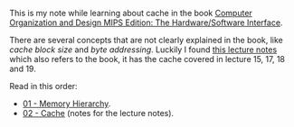 This is my note while learning about cache in the book [Computer Organization and Design MIPS Edition: The Hardware/Software Interface](https://www.amazon.com/Computer-Organization-Design-MIPS-Architecture/dp/0124077269/ref=sr_1_1?s=books&ie=UTF8&qid=1536553502&sr=1-1&keywords=Computer+Organization+and+Design+MIPS+Edition).

There are several concepts that are not clearly explained in the book, like *cache block size* and *byte addressing*. Luckily I found [this lecture notes](https://courses.cs.washington.edu/courses/cse378/09wi/lectures/) which also refers to the book, it has the cache covered in lecture 15, 17, 18 and 19.

Read in this order:
- [01 - Memory Hierarchy](01-memory-hierarchy.md).
- [02 - Cache](02-cache.md) (notes for the lecture notes).
